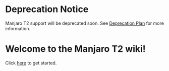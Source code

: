 # Deprecation Notice

Manjaro T2 support will be deprecated soon. See [Deprecation Plan](https://wiki.t2linux.org/distributions/manjaro/deprecation) for more information.

# Welcome to the Manjaro T2 wiki!

Click [here](https://wiki.t2linux.org/distributions/manjaro/installation/) to get started.
